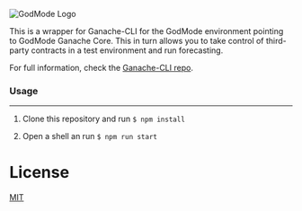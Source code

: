 ![GodMode Logo](https://godmode-assets-temporary.s3.eu-west-3.amazonaws.com/godmode_logo.jpg)

This is a wrapper for Ganache-CLI for the GodMode environment pointing to GodMode Ganache Core. This in turn allows you to take control of third-party contracts in a test environment and run forecasting.

For full information, check the [Ganache-CLI repo](https://github.com/trufflesuite/ganache-cli).

### Usage

---

1. Clone this repository and run `$ npm install`

2. Open a shell an run `$ npm run start`

# License

[MIT](https://tldrlegal.com/license/mit-license)
